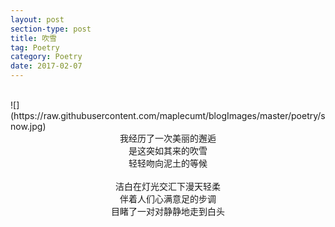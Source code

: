 ```yaml
---
layout: post
section-type: post
title: 吹雪
tag: Poetry
category: Poetry
date: 2017-02-07
---
```

<br>
![](https://raw.githubusercontent.com/maplecumt/blogImages/master/poetry/snow.jpg)
<!-- more -->
<center>我经历了一次美丽的邂逅</center>
<center>是这突如其来的吹雪</center>
<center>轻轻吻向泥土的等候</center>
<br>
<center>洁白在灯光交汇下漫天轻柔</center>
<center>伴着人们心满意足的步调</center>
<center>目睹了一对对静静地走到白头</center>